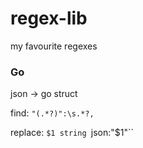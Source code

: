 # regex-lib
my favourite regexes



### Go

json -> go struct

find:     `"(.*?)":\s.*?,`

replace:  `$1 string `json:"$1"``
